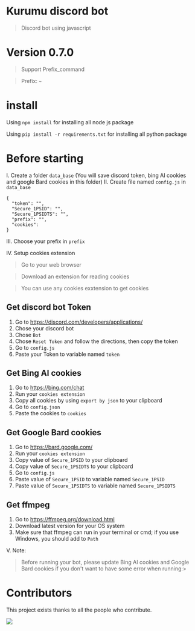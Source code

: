 # Kurumu discord bot

> Discord bot using javascript

# Version 0.7.0

> Support Prefix_command

> Prefix: `~`

# install

Using `npm install` for installing all node js package

Using `pip install -r requirements.txt` for installing all python package

# Before starting

I. Create a folder `data_base` (You will save discord token, bing AI cookies and google Bard cookies in this folder)
II. Create file named `config.js` in `data_base`

```
{
  "token": "",
  "Secure_1PSID": "",
  "Secure_1PSIDTS": "",
  "prefix": "",
  "cookies":
}

```

III. Choose your prefix in `prefix`

IV. Setup cookies extension

> Go to your web browser

> Download an extension for reading cookies

> You can use any cookies exxtension to get cookies

## Get discord bot Token

1. Go to https://discord.com/developers/applications/
2. Chose your discord bot
3. Chose `Bot`
4. Chose `Reset Token` and follow the directions, then copy the token
5. Go to `config.js`
6. Paste your Token to variable named `token`

## Get Bing AI cookies

1. Go to https://bing.com/chat
2. Run your `cookies extension`
3. Copy all cookies by using `export by json` to your clipboard
4. Go to `config.json`
5. Paste the cookies to `cookies`

## Get Google Bard cookies

1. Go to https://bard.google.com/
2. Run your `cookies extension`
3. Copy value of `Secure_1PSID` to your clipboard
4. Copy value of `Secure_1PSIDTS` to your clipboard
5. Go to `config.js`
6. Paste value of `Secure_1PSID` to variable named `Secure_1PSID`
7. Paste value of `Secure_1PSIDTS` to variable named `Secure_1PSIDTS`

## Get ffmpeg

1. Go to https://ffmpeg.org/download.html
2. Download latest version for your OS system
3. Make sure that ffmpeg can run in your terminal or cmd; if you use Windows, you should add to `Path`

V. Note:

> Before running your bot, please update Bing AI cookies and Google Bard cookies if you don't want to have some error when running:>

# Contributors

</summary>

This project exists thanks to all the people who contribute.

<a href="https://github.com/kuumoneko/kurumu-bot/graphs/contributors">
  <img src="https://contrib.rocks/image?repo=kuumoneko/kurumu-bot" />
</a>

</details>

